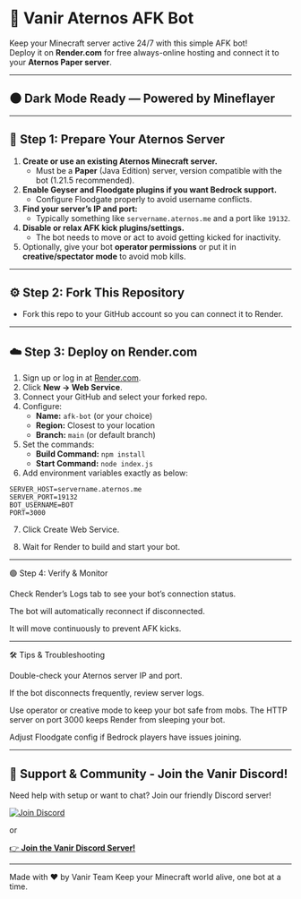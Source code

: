 
# 🚀 Vanir Aternos AFK Bot

Keep your Minecraft server active 24/7 with this simple AFK bot!  
Deploy it on **Render.com** for free always-online hosting and connect it to your **Aternos Paper server**.

---

## 🌑 Dark Mode Ready — Powered by Mineflayer

---

## 🔧 Step 1: Prepare Your Aternos Server

1. **Create or use an existing Aternos Minecraft server.**  
   - Must be a **Paper** (Java Edition) server, version compatible with the bot (1.21.5 recommended).  
2. **Enable Geyser and Floodgate plugins if you want Bedrock support.**  
   - Configure Floodgate properly to avoid username conflicts.  
3. **Find your server’s IP and port:**  
   - Typically something like `servername.aternos.me` and a port like `19132`.  
4. **Disable or relax AFK kick plugins/settings.**  
   - The bot needs to move or act to avoid getting kicked for inactivity.  
5. Optionally, give your bot **operator permissions** or put it in **creative/spectator mode** to avoid mob kills.

---

## ⚙️ Step 2: Fork This Repository

- Fork this repo to your GitHub account so you can connect it to Render.

---

## ☁️ Step 3: Deploy on Render.com

1. Sign up or log in at [Render.com](https://render.com).  
2. Click **New → Web Service**.  
3. Connect your GitHub and select your forked repo.  
4. Configure:  
   - **Name:** `afk-bot` (or your choice)  
   - **Region:** Closest to your location  
   - **Branch:** `main` (or default branch)  
5. Set the commands:  
   - **Build Command:** `npm install`  
   - **Start Command:** `node index.js`  
6. Add environment variables exactly as below:  

```env
SERVER_HOST=servername.aternos.me
SERVER_PORT=19132
BOT_USERNAME=BOT
PORT=3000 
```

7. Click Create Web Service.


8. Wait for Render to build and start your bot.




---

🟢 Step 4: Verify & Monitor

Check Render’s Logs tab to see your bot’s connection status.

The bot will automatically reconnect if disconnected.

It will move continuously to prevent AFK kicks.



---

🛠️ Tips & Troubleshooting

Double-check your Aternos server IP and port.

If the bot disconnects frequently, review server logs.

Use operator or creative mode to keep your bot safe from mobs.
The HTTP server on port 3000 keeps Render from sleeping your bot.

Adjust Floodgate config if Bedrock players have issues joining.



---


## 💬 Support & Community - Join the Vanir Discord!

Need help with setup or want to chat? Join our friendly Discord server!


[![Join Discord](https://img.shields.io/discord/1352670524395880549?label=Join%20Vanir%20Support%20Discord%20&style=for-the-badge)](https://discord.gg/W4HBMCRFPF)

or

[👉 **Join the Vanir Discord Server!**](https://discord.gg/vanir)




---

Made with ❤️ by Vanir Team
Keep your Minecraft world alive, one bot at a time.

